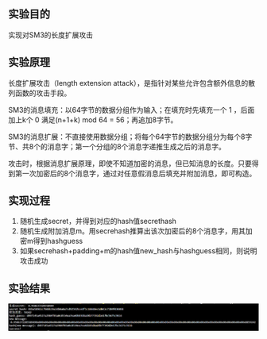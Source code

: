 ## 实验目的

实现对SM3的长度扩展攻击

## 实验原理

长度扩展攻击（length extension attack），是指针对某些允许包含额外信息的散列函数的攻击手段。

SM3的消息填充：以64字节的数据分组作为输入；在填充时先填充一个 1 ，后面加上k个 0 满足(n+1+k) mod 64 = 56；再追加8字节。

SM3的消息扩展：不直接使用数据分组；将每个64字节的数据分组分为每个8字节、共8个的消息字；第一个分组的8个消息字递推生成之后的消息字。

攻击时，根据消息扩展原理，即使不知道加密的消息，但已知消息的长度。只要得到第一次加密后的8个消息字，通过对任意假消息后填充并附加消息，即可构造。

## 实现过程

1. 随机生成secret，并得到对应的hash值secrethash
2. 随机生成附加消息m。用secrehash推算出该次加密后的8个消息字，用其加密m得到hashguess
3. 如果secrehash+padding+m的hash值new_hash与hashguess相同，则说明攻击成功

## 实验结果

![image](https://github.com/tldwlw/creat-class-homework/blob/main/images/capture_20220728000144578.png)



